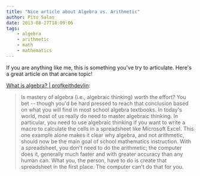 ```yaml
---
title: "Nice article about Algebra vs. Arithmetic"
author: Pito Salas
date: 2013-08-27T18:09:06
tags:
    - algebra
    - arithmetic
    - math
    - mathematics
---
```




If you are anything like me, this is something you've try to articulate.
Here's a great article on that arcane topic!

[What is algebra? |
profkeithdevlin](<http://profkeithdevlin.org/2011/11/20/what-is-algebra/>):

> Is mastery of algebra (i.e., algebraic thinking) worth the effort? You bet
> -- though you'd be hard pressed to reach that conclusion based on what you
> will find in most school algebra textbooks. In today's world, most of us
> really do need to master algebraic thinking. In particular, you need to use
> algebraic thinking if you want to write a macro to calculate the cells in a
> spreadsheet like Microsoft Excel. This one example alone makes it clear why
> algebra, and not arithmetic, should now be the main goal of school
> mathematics instruction. With a spreadsheet, you don't need to do the
> arithmetic; the computer does it, generally much faster and with greater
> accuracy than any human can. What you, the person, have to do is create that
> spreadsheet in the first place.  The computer can't do that for you.




